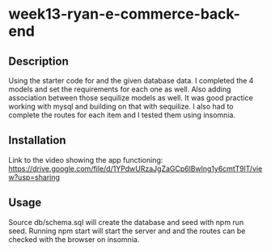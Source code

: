 # week13-ryan-e-commerce-back-end

## Description

Using the starter code for and the given database data. I completed the 4 models and set the requirements for each one as well. Also adding association between those sequilize models as well. It was good practice working with mysql and building on that with sequilize. I also had to complete the routes for each item and I tested them using insomnia.

## Installation

Link to the video showing the app functioning:
https://drive.google.com/file/d/1YPdwURzaJgZaGCp6lBwlng1y6cmtT9lT/view?usp=sharing

## Usage

Source db/schema.sql will create the database and seed with npm run seed. Running npm start will start the server and and the routes can be checked with the browser on insomnia.

